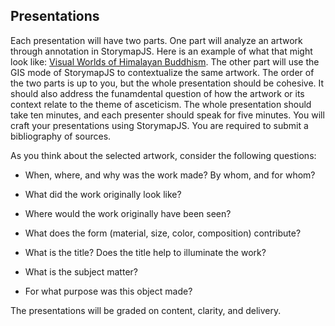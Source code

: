 ## Presentations
Each presentation will have two parts. One part will analyze an artwork through annotation in StorymapJS. Here is an example of what that might look like: [Visual Worlds of Himalayan Buddhism](https://uploads.knightlab.com/storymapjs/c3664ff4fb8971c269fa2d54e6eb1dab/chapters-4-6-bok/index.html). The other part will use the GIS mode of StorymapJS to contextualize the same artwork. The order of the two parts is up to you, but the whole presentation should be cohesive. It should also address the funamdental question of how the artwork or its context relate to the theme of asceticism. The whole presentation should take ten minutes, and each presenter should speak for five minutes. You will craft your presentations using StorymapJS. You are required to submit a bibliography of sources.

As you think about the selected artwork, consider the following questions:
  
* When, where, and why was the work made? By whom, and for whom?
  
* What did the work originally look like?
  
* Where would the work originally have been seen?
  
* What does the form (material, size, color, composition) contribute?
  
* What is the title? Does the title help to illuminate the work?
  
* What is the subject matter?
  
* For what purpose was this object made?

The presentations will be graded on content, clarity, and delivery.
